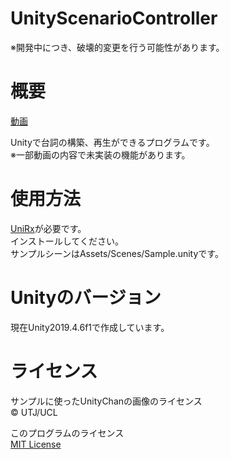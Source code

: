 # UnityScenarioController
※開発中につき、破壊的変更を行う可能性があります。  

# 概要  
[動画](https://twitter.com/NidoKota/status/1243830552127406080)  
  
Unityで台詞の構築、再生ができるプログラムです。  
※一部動画の内容で未実装の機能があります。  

# 使用方法  
[UniRx](https://github.com/neuecc/UniRx)が必要です。  
インストールしてください。  
サンプルシーンはAssets/Scenes/Sample.unityです。  

# Unityのバージョン  
現在Unity2019.4.6f1で作成しています。  
  
# ライセンス
サンプルに使ったUnityChanの画像のライセンス  
© UTJ/UCL  
  
このプログラムのライセンス  
[MIT License](https://github.com/NidoKota/UnityScenarioController/blob/master/LICENSE)  
